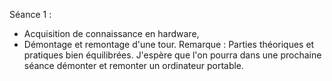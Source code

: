 Séance 1 :
- Acquisition de connaissance en hardware,
- Démontage et remontage d'une tour.
Remarque :
Parties théoriques et pratiques bien équilibrées. J'espère que l'on pourra dans une prochaine séance démonter et remonter un ordinateur portable.
